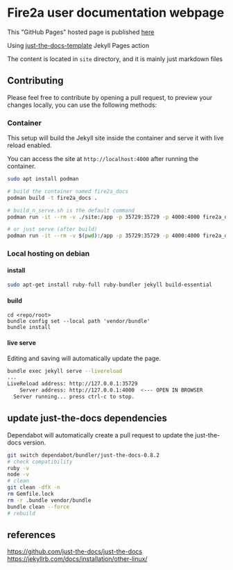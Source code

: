 # Fire2a user documentation webpage

This "GitHub Pages" hosted page is published [here](https://fire2a.github.io/docs/)

Using [just-the-docs-template](https://github.com/just-the-docs/just-the-docs-template) Jekyll Pages action

The content is located in `site` directory, and it is mainly just markdown files

## Contributing
Please feel free to contribute by opening a pull request, to preview your changes locally, you can use the following methods:

### Container
This setup will build the Jekyll site inside the container and serve it with live reload enabled.

You can access the site at `http://localhost:4000` after running the container.
```bash
sudo apt install podman

# build the container named fire2a_docs
podman build -t fire2a_docs .

# build_n_serve.sh is the default command
podman run -it --rm -v ./site:/app -p 35729:35729 -p 4000:4000 fire2a_docs

# or just serve (after build)
podman run -it --rm -v $(pwd):/app -p 35729:35729 -p 4000:4000 fire2a_docs /serve.sh
```

### Local hosting on debian
#### install
```bash
sudo apt-get install ruby-full ruby-bundler jekyll build-essential
```
#### build
```
cd <repo/root>
bundle config set --local path 'vendor/bundle'
bundle install
```
#### live serve
Editing and saving will automatically update the page.  
```bash
bundle exec jekyll serve --livereload
...
LiveReload address: http://127.0.0.1:35729
    Server address: http://127.0.0.1:4000  <--- OPEN IN BROWSER
  Server running... press ctrl-c to stop.
```

## update just-the-docs dependencies
Dependabot will automatically create a pull request to update the just-the-docs version.
```bash
git switch dependabot/bundler/just-the-docs-0.8.2
# check compatibility
ruby -v
node -v
# clean
git clean -dfX -n
rm Gemfile.lock
rm -r .bundle vendor/bundle
bundle clean --force
# rebuild
```

## references
https://github.com/just-the-docs/just-the-docs  
https://jekyllrb.com/docs/installation/other-linux/  

